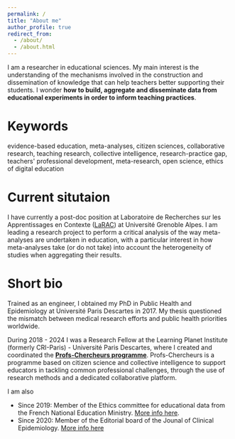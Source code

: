 ```yaml
---
permalink: /
title: "About me"
author_profile: true
redirect_from: 
  - /about/
  - /about.html
---
```


I am a researcher in educational sciences. My main interest is the understanding of the mechanisms involved in the construction and dissemination of knowledge that can help teachers better supporting their students. I wonder **how to build, aggregate and disseminate data from educational experiments in order to inform teaching practices**.

Keywords
====
evidence-based education, meta-analyses, citizen sciences, collaborative research, teaching research, collective intelligence, research-practice gap, teachers' professional development, meta-research, open science, ethics of digital education

Current situtaion
======
I have currently a post-doc position at Laboratoire de Recherches sur les Apprentissages en Contexte ([LaRAC](https://www.larac.fr)) at Université Grenoble Alpes. I am leading a research project to perform a critical analysis of the way meta-analyses are undertaken in education, with a particular interest in how meta-analyses take (or do not take) into account the heterogeneity of studies when aggregating their results.


Short bio
=====
Trained as an engineer, I obtained my PhD in Public Health and Epidemiology at Université Paris Descartes in 2017. My thesis questioned the mismatch between medical research efforts and public health priorities worldwide. 

During 2018 - 2024 I was a Research Fellow at the Learning Planet Institute (formerly CRI-Paris) - Université Paris Descartes, where I created and coordinated the **[Profs-Chercheurs programme](https://profschercheurs.org)**. Profs-Chercheurs is a programme based on citizen science and collective intelligence to support educators in tackling common professional challenges, through the use of research methods and a dedicated collaborative platform. 

I am also

- Since 2019: Member of the Ethics committee for educational data from the French National Education Ministry. [More info here](https://www.education.gouv.fr/le-comite-d-ethique-pour-les-donnees-d-education-12146).
- Since 2020: Member of the Editorial board of the Jounal of Clinical Epidemiology. [More info here](https://www.jclinepi.com/content/edboard)